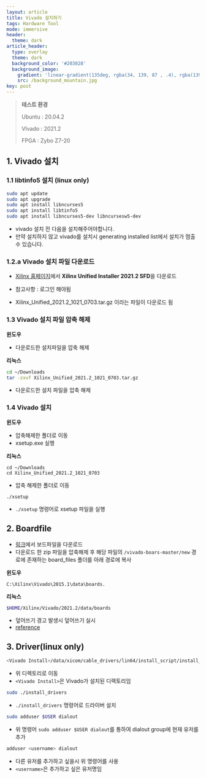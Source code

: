```yaml
---
layout: article
title: Vivado 설치하기
tags: Hardware Tool
mode: immersive
header:
  theme: dark
article_header:
  type: overlay
  theme: dark
  background_color: '#203028'
  background_image:
    gradient: 'linear-gradient(135deg, rgba(34, 139, 87 , .4), rgba(139, 34, 139, .4))'
    src: /background_mountain.jpg
key: post
---
```


<!--more-->

> **테스트 환경**
>
> Ubuntu : 20.04.2
>
> VIvado : 2021.2
>
> FPGA : Zybo Z7-20

## 1. Vivado 설치

### 1.1 libtinfo5 설치 (linux only)

```bash
sudo apt update
sudo apt upgrade
sudo apt install libncurses5
sudo apt install libtinfo5
sudo apt install libncurses5-dev libncursesw5-dev
```

- vivado 설치 전 다음을 설치해주어야합니다.
- 만약 설치하지 않고 vivado를 설치시 generating installed list에서 설치가 멈출 수 있습니다.



### 1.2.a Vivado 설치 파일 다운로드

- [Xilinx 홈페이지](https://www.xilinx.com/support/download.html)에서 **Xilinx Unified Installer 2021.2 SFD**을 다운로드

- 참고사항 : 로그인 해야됨

- Xilinx_Unified_2021.2_1021_0703.tar.gz 이라는 파일이 다운로드 됨

  

### 1.3 Vivado 설치 파일 압축 해제

**윈도우**

* 다운로드한 설치파일을 압축 해제

**리눅스**

```bash
cd ~/Downloads
tar -zxvf Xilinx_Unified_2021.2_1021_0703.tar.gz
```

- 다운로드한 설치 파일을 압축 해제



### 1.4 Vivado 설치

**윈도우**

* 압축해제한 폴더로 이동
* xsetup.exe 실행

**리눅스**

```
cd ~/Downloads
cd Xilinx_Unified_2021.2_1021_0703
```

- 압축 해제한 폴더로 이동

```
./xsetup
```

- `./xsetup` 명령어로 xsetup 파일을 실행



## 2. Boardfile

- [링크](https://github.com/Digilent/vivado-boards/archive/master.zip?_ga=2.105728387.1284391481.1641576304-238917689.1641576304)에서 보드파일을 다운로드
- 다운로드 한 zip 파일을 압축해제 후 해당 파일의 `/vivado-boars-master/new` 경로에 존재하는 board_files 폴더를 아래 경로에 복사

**윈도우**

```
C:\Xilinx\Vivado\2015.1\data\boards.
```

**리눅스**

```bash
$HOME/Xilinx/Vivado/2021.2/data/boards
```

- 덮어쓰기 경고 발생시 덮어쓰기 실시
- [reference](https://digilent.com/reference/software/vivado/board-files?redirect=1)



## 3. Driver(linux only)

```bash
<Vivado Install>/data/xicom/cable_drivers/lin64/install_script/install_drivers/
```

- 위 디렉토리로 이동
- `<Vivado Install>`은 Vivado가 설치된 디렉토리임

```bash
sudo ./install_drivers
```

- `./install_drivers` 명령어로 드라이버 설치

```bash
sudo adduser $USER dialout
```

- 위 명령어 `sudo adduser $USER dialout`를 통하여 dialout group에 현재 유저를 추가

```bash
adduser <username> dialout
```

- 다른 유저를 추가하고 싶을시 위 명령어를 사용
- `<username>`은 추가하고 싶은 유저명임 
